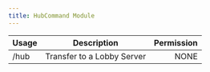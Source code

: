 ```yaml
---
title: HubCommand Module
---
```

| Usage | Description | Permission |
|:----- | :--------------: | ------:|
| /hub | Transfer to a Lobby Server | NONE |